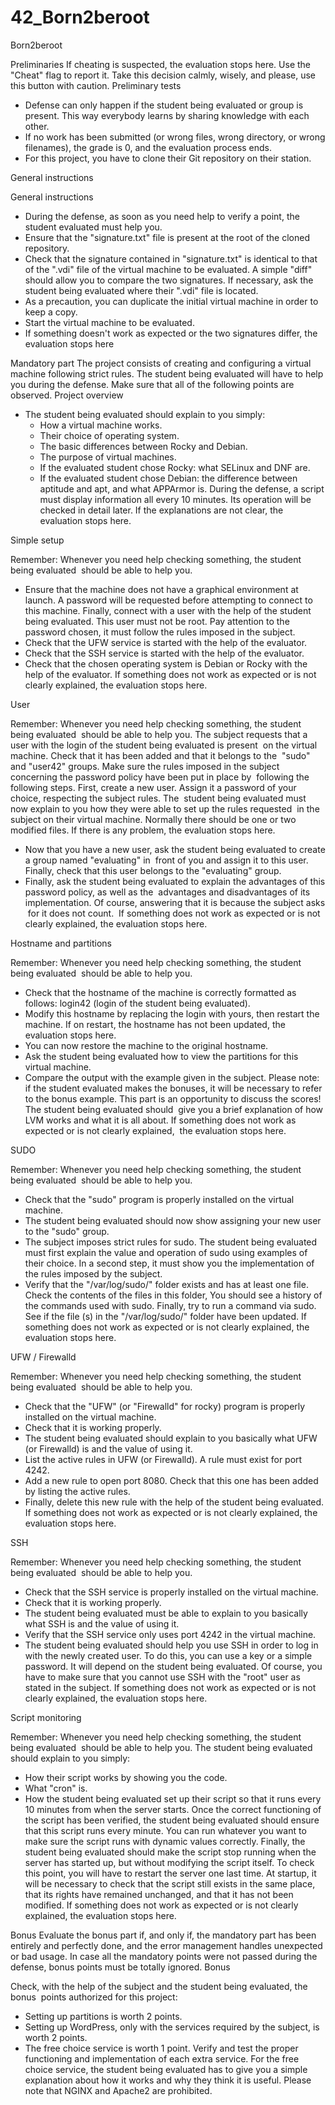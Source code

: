 # 42_Born2beroot

Born2beroot

Preliminaries
If cheating is suspected, the evaluation stops here. Use the "Cheat" flag to report it. Take this decision calmly, wisely, and please, use this button with caution.
Preliminary tests

* Defense can only happen if the student being evaluated or group is present. This way everybody learns by sharing knowledge with each other.
* If no work has been submitted (or wrong files, wrong directory, or wrong filenames), the grade is 0, and the evaluation process ends.
* For this project, you have to clone their Git repository on their station.


General instructions

General instructions

* During the defense, as soon as you need help to verify a point, the student evaluated must help you.
* Ensure that the "signature.txt" file is present at the root of the cloned repository.
* Check that the signature contained in "signature.txt" is identical to that of the ".vdi" file of the virtual machine to be evaluated. A simple "diff" should allow you to compare the two signatures. If necessary, ask the student being evaluated where their ".vdi" file is located.
* As a precaution, you can duplicate the initial virtual machine in order to keep a copy.
* Start the virtual machine to be evaluated.
* If something doesn't work as expected or the two signatures differ, the evaluation stops here

Mandatory part
The project consists of creating and configuring a virtual machine following strict rules. The student being evaluated will have to help you during the defense. Make sure that all of the following points are observed. 
Project overview

* The student being evaluated should explain to you simply:
    * How a virtual machine works.
    * Their choice of operating system.
    * The basic differences between Rocky and Debian.
    * The purpose of virtual machines.
    * If the evaluated student chose Rocky: what SELinux and DNF are.
    * If the evaluated student chose Debian: the difference between aptitude and apt, and what APPArmor is. During the defense, a script must display information all every 10 minutes. Its operation will be checked in detail later. If the explanations are not clear, the evaluation stops here.

Simple setup

Remember: Whenever you need help checking something, the student being evaluated  should be able to help you.
* Ensure that the machine does not have a graphical environment at launch. A password will be requested before attempting to connect to this machine. Finally, connect with a user with the help of the student being evaluated. This user must not be root. Pay attention to the password chosen, it must follow the rules imposed in the subject.
* Check that the UFW service is started with the help of the evaluator.
* Check that the SSH service is started with the help of the evaluator.
* Check that the chosen operating system is Debian or Rocky with the help of the evaluator. If something does not work as expected or is not clearly explained, the evaluation stops here.

User

Remember: Whenever you need help checking something, the student being evaluated  should be able to help you.
The subject requests that a user with the login of the student being evaluated is present  on the virtual machine. Check that it has been added and that it belongs to the  "sudo" and "user42" groups.
Make sure the rules imposed in the subject concerning the password policy have been put in place by  following the following steps.
First, create a new user. Assign it a password of your choice, respecting the subject rules. The  student being evaluated must now explain to you how they were able to set up the rules requested  in the subject on their virtual machine. Normally there should be one or two modified files. If there is any problem, the evaluation stops here.
* Now that you have a new user, ask the student being evaluated to create a group named "evaluating" in  front of you and assign it to this user. Finally, check that this user belongs to the "evaluating" group. 
* Finally, ask the student being evaluated to explain the advantages of this password policy, as well as the  advantages and disadvantages of its implementation. Of course, answering that it is because the subject asks  for it does not count. 
If something does not work as expected or is not clearly explained, the evaluation stops here.


Hostname and partitions

Remember: Whenever you need help checking something, the student being evaluated  should be able to help you.
* Check that the hostname of the machine is correctly formatted as follows: login42 (login of the student being evaluated).
* Modify this hostname by replacing the login with yours, then restart the machine. If on restart, the hostname has not been updated, the evaluation stops here.
* You can now restore the machine to the original hostname.
* Ask the student being evaluated how to view the partitions for this virtual machine.
* Compare the output with the example given in the subject. Please note: if the student evaluated makes the bonuses, it will be necessary to refer to the bonus example.
This part is an opportunity to discuss the scores! The student being evaluated should  give you a brief explanation of how LVM works and what it is all about. If something does not work as expected or is not clearly explained,  the evaluation stops here.


SUDO

Remember: Whenever you need help checking something, the student being evaluated  should be able to help you.
* Check that the "sudo" program is properly installed on the virtual machine.
* The student being evaluated should now show assigning your new user to the "sudo" group.
* The subject imposes strict rules for sudo. The student being evaluated must first explain the value and operation of sudo using examples of their choice. In a second step, it must show you the implementation of the rules imposed by the subject.
* Verify that the "/var/log/sudo/" folder exists and has at least one file. Check the contents of the files in this folder, You should see a history of the commands used with sudo. Finally, try to run a command via sudo. See if the file (s) in the "/var/log/sudo/" folder have been updated. If something does not work as expected or is not clearly explained, the evaluation stops here.

UFW / Firewalld

Remember: Whenever you need help checking something, the student being evaluated  should be able to help you.
* Check that the "UFW" (or "Firewalld" for rocky) program is properly installed on the virtual machine.
* Check that it is working properly.
* The student being evaluated should explain to you basically what UFW (or Firewalld) is and the value of using it.
* List the active rules in UFW (or Firewalld). A rule must exist for port 4242.
* Add a new rule to open port 8080. Check that this one has been added by listing the active rules.
* Finally, delete this new rule with the help of the student being evaluated. If something does not work as expected or is not clearly explained, the evaluation stops here.

SSH

Remember: Whenever you need help checking something, the student being evaluated  should be able to help you.
* Check that the SSH service is properly installed on the virtual machine.
* Check that it is working properly.
* The student being evaluated must be able to explain to you basically what SSH is and the value of using it.
* Verify that the SSH service only uses port 4242 in the virtual machine.
* The student being evaluated should help you use SSH in order to log in with the newly created user. To do this, you can use a key or a simple password. It will depend on the student being evaluated. Of course, you have to make sure that you cannot use SSH with the "root" user as stated in the subject. If something does not work as expected or is not clearly explained, the evaluation stops here.

Script monitoring

Remember: Whenever you need help checking something, the student being evaluated  should be able to help you.
The student being evaluated should explain to you simply:
* How their script works by showing you the code.
* What "cron" is.
* How the student being evaluated set up their script so that it runs every 10 minutes from when the server starts. Once the correct functioning of the script has been verified, the student being evaluated should ensure that this script runs every minute. You can run whatever you want to make sure the script runs with dynamic values correctly. Finally, the student being evaluated should make the script stop running when the server has started up, but without modifying the script itself. To check this point, you will have to restart the server one last time. At startup, it will be necessary to check that the script still exists in the same place, that its rights have remained unchanged, and that it has not been modified. If something does not work as expected or is not clearly explained, the evaluation stops here.

Bonus
Evaluate the bonus part if, and only if, the mandatory part has been entirely and perfectly done, and the error management handles unexpected or bad usage. In case all the mandatory points were not passed during the defense, bonus points must be totally ignored. 
Bonus

Check, with the help of the subject and the student being evaluated, the bonus  points authorized for this project:
* Setting up partitions is worth 2 points.
* Setting up WordPress, only with the services required by the subject, is worth 2 points.
* The free choice service is worth 1 point. Verify and test the proper functioning and implementation of each extra service. For the free choice service, the student being evaluated has to give you a simple explanation about how it works and why they think it is useful. Please note that NGINX and Apache2 are prohibited.
